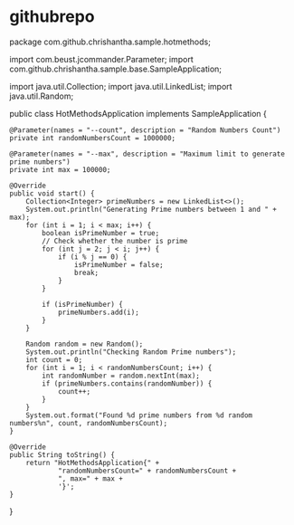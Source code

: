 # githubrepo
package com.github.chrishantha.sample.hotmethods;

import com.beust.jcommander.Parameter;
import com.github.chrishantha.sample.base.SampleApplication;

import java.util.Collection;
import java.util.LinkedList;
import java.util.Random;

public class HotMethodsApplication implements SampleApplication {

    @Parameter(names = "--count", description = "Random Numbers Count")
    private int randomNumbersCount = 1000000;

    @Parameter(names = "--max", description = "Maximum limit to generate prime numbers")
    private int max = 100000;

    @Override
    public void start() {
        Collection<Integer> primeNumbers = new LinkedList<>();
        System.out.println("Generating Prime numbers between 1 and " + max);
        for (int i = 1; i < max; i++) {
            boolean isPrimeNumber = true;
            // Check whether the number is prime
            for (int j = 2; j < i; j++) {
                if (i % j == 0) {
                    isPrimeNumber = false;
                    break;
                }
            }

            if (isPrimeNumber) {
                primeNumbers.add(i);
            }
        }

        Random random = new Random();
        System.out.println("Checking Random Prime numbers");
        int count = 0;
        for (int i = 1; i < randomNumbersCount; i++) {
            int randomNumber = random.nextInt(max);
            if (primeNumbers.contains(randomNumber)) {
                count++;
            }
        }
        System.out.format("Found %d prime numbers from %d random numbers%n", count, randomNumbersCount);
    }

    @Override
    public String toString() {
        return "HotMethodsApplication{" +
                "randomNumbersCount=" + randomNumbersCount +
                ", max=" + max +
                '}';
    }
}
